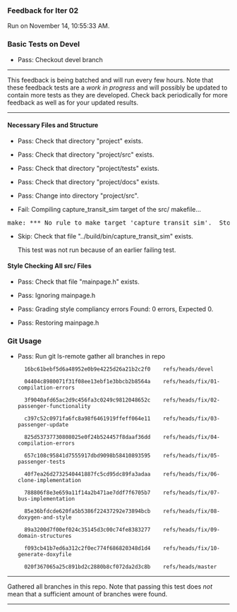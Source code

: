### Feedback for Iter 02

Run on November 14, 10:55:33 AM.


### Basic Tests on Devel

+ Pass: Checkout devel branch



<hr>

This feedback is being batched and will run every few hours. Note that these feedback tests are a *work in progress* and will possibly be updated to contain more tests as they are developed. Check back periodically for more feedback as well as for your updated results.

<hr>


#### Necessary Files and Structure

+ Pass: Check that directory "project" exists.

+ Pass: Check that directory "project/src" exists.

+ Pass: Check that directory "project/tests" exists.

+ Pass: Check that directory "project/docs" exists.

+ Pass: Change into directory "project/src".

+ Fail: Compiling capture_transit_sim target of the src/ makefile...

<pre>make: *** No rule to make target 'capture_transit_sim'.  Stop.
</pre>



+ Skip: Check that file "../build/bin/capture_transit_sim" exists.

  This test was not run because of an earlier failing test.


#### Style Checking All src/ Files

+ Pass: Check that file "mainpage.h" exists.

+ Pass: Ignoring mainpage.h



+ Pass: Grading style compliancy errors Found: 0 errors, Expected 0.

+ Pass: Restoring mainpage.h




### Git Usage

+ Pass: Run git ls-remote gather all branches in repo

		16bc61bebf5d6a48952e0b9e4225d26a21b2c2f0	refs/heads/devel

		04404c8980071f31f08ee13ebf1e3bbcb2b8564a	refs/heads/fix/01-compilation-errors

		3f9040afd65ac2d9c456fa3c0249c9812048652c	refs/heads/fix/02-passenger-functionality

		c397c52c0971fa6fc8a98f6461919ffeff064e11	refs/heads/fix/03-passenger-update

		825d53737730808025e0f24b524457f8daaf36dd	refs/heads/fix/04-compilation-errors

		657c108c95841d7555917dbd9098b58410893595	refs/heads/fix/05-passenger-tests

		40f7ea26d2732540441887fc5cd95dc89fa3adaa	refs/heads/fix/06-clone-implementation

		788806f8e3e659a11f14a2b471ae7ddf7f6705b7	refs/heads/fix/07-bus-implementation

		85e36bfdcde620fa5b5386f22437292e73894bcb	refs/heads/fix/08-doxygen-and-style

		89a3200d7f00ef024c35145d3c00c74fe8383277	refs/heads/fix/09-domain-structures

		f093cb41b7ed6a312c2f0ec774f686820348d1d4	refs/heads/fix/10-generate-doxyfile

		020f367065a25c891bd2c2880b8cf072da2d3c8b	refs/heads/master



<hr>

Gathered all branches in this repo. Note that passing this test does *not* mean that a sufficient amount of branches were found.

<hr>

